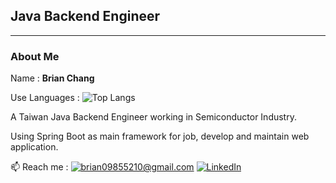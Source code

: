 <h2>Java Backend Engineer</h2>

<hr style="height:1px;">

<h3>About Me</h3>

Name : **Brian Chang**

Use Languages :
![Top Langs](https://github-readme-stats.vercel.app/api/top-langs/?username=brian09855210&layout=compact)
<br>

A Taiwan Java Backend Engineer working in Semiconductor Industry.

Using Spring Boot as main framework for job, develop and maintain web application.

📫 Reach me :
<a href="mailto:brian09855210@gmail.com">![brian09855210@gmail.com](https://img.shields.io/badge/Gmail-D14836?style=for-the-badge&logo=gmail&logoColor=white)</a> <a href="https://www.linkedin.com/in/brian09855210">![LinkedIn](https://img.shields.io/badge/LinkedIn-0077B5?style=for-the-badge&logo=linkedin&logoColor=white)</a>

<!--
**brian09855210/brian09855210** is a ✨ _special_ ✨ repository because its `README.md` (this file) appears on your GitHub profile.
